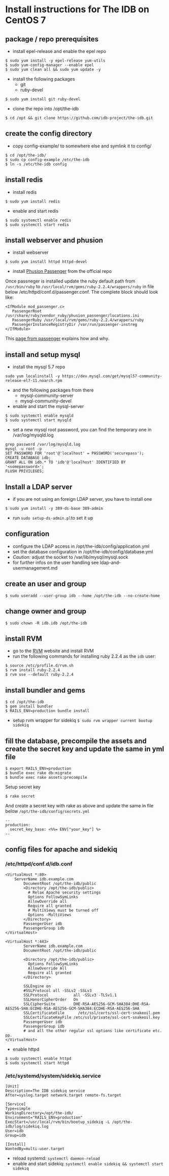 # Install instructions for The IDB on CentOS 7

## package / repo prerequisites

* install epel-release and enable the epel repo
```
$ sudo yum install -y epel-release yum-utils
$ sudo yum-config-manager --enable epel
$ sudo yum clean all && sudo yum update -y
```

* install the following packages
	* git
	* ruby-devel
```
$ sudo yum install git ruby-devel
```

* clone the repo into /opt/the-idb
```
$ cd /opt && git clone https://github.com/idb-project/the-idb.git
```

## create the config directory

* copy config-example/ to somewhere else and symlink it to config/
```
$ cd /opt/the-idb/
$ sudo cp config-example /etc/the-idb
$ ln -s /etc/the-idb config
```

## install redis

* install redis
```
$ sudo yum install redis
```

* enable and start redis 
```
$ sudo systemctl enable redis 
$ sudo systemctl start redis
```

## install webserver and phusion

* install webserver
```
$ sudo yum install httpd httpd-devel
```

 * install [Phusion Passenger](https://www.phusionpassenger.com/library/install/apache/install/oss/el7/) from the official repo
 
Once passneger is installed update the ruby default path from `/usr/bin/ruby` to `/usr/local/rvm/gems/ruby-2.2.4/wrappers/ruby` in file below /etc/httpd/conf.d/passenger.conf.
The complete block should look like:

```
<IfModule mod_passenger.c>
   PassengerRoot /usr/share/ruby/vendor_ruby/phusion_passenger/locations.ini
   PassengerRuby /usr/local/rvm/gems/ruby-2.2.4/wrappers/ruby
   PassengerInstanceRegistryDir /var/run/passenger-instreg
</IfModule>
```

This [page from passenger](https://www.phusionpassenger.com/library/config/apache/reference/#passengerruby) explains how and why.

## install and setup mysql
* install the mysql 5.7 repo 
```
sudo yum localinstall -y https://dev.mysql.com/get/mysql57-community-release-el7-11.noarch.rpm
```
* and the following packages from there
	* mysql-community-server
  	* mysql-community-devel
* enable and start the mysql-server 
```
$ sudo systemctl enable mysqld 
$ sudo systemctl start mysqld
```
* set a new mysql root password, you can find the temporary one in /var/log/mysqld.log
```
grep password /var/log/mysqld.log 
mysql -u root -p
SET PASSWORD FOR 'root'@'localhost' = PASSWORD('securepass');
CREATE DATABASE idb;
GRANT ALL ON idb.* TO 'idb'@'localhost' IDENTIFIED BY '<somepassword>';
FLUSH PRIVILEGES;
```

## Install a LDAP server

* if you are not using an foreign LDAP server, you have to install one
```
$ sudo yum install -y 389-ds-base 389-admin
```

* run `sudo setup-ds-admin.pl`to set it up

## configuration

* configure the LDAP access in /opt/the-idb/config/application.yml
* set the database configuration in /opt/the-idb/config/database.yml
* _Caution:_ adjust the socket to /var/lib/mysql/mysql.sock
* for further infos on the user handling see ldap-and-usermanagement.md

## create an user and group

`$ sudo useradd --user-group idb --home /opt/the-idb --no-create-home`

## change owner and group

`$ sudo chown -R idb.idb /opt/the-idb`

## install  RVM

* go to the [RVM](https://rvm.io/) website and install RVM
* run the following commands for installing ruby 2.2.4 as the `idb` user:
```
$ source /etc/profile.d/rvm.sh
$ rvm install ruby-2.2.4
$ rvm use --default ruby-2.2.4

```

## install bundler and gems

```
$ cd /opt/the-idb
$ gem install bundler
$ RAILS_ENV=production bundle install
```

* setup rvm wrapper for sidekiq `$ sudo rvm wrapper current bootup sidekiq`

## fill the database, precompile the assets and create the secret key and update the same in yml file
```
$ export RAILS_ENV=production
$ bundle exec rake db:migrate
$ bundle exec rake assets:precompile

```

Setup secret key

```
$ rake secret
```

And create a secret key with rake as above and update the same in file below `/opt/the-idb/config/secrets.yml`

```
--
production:
  secret_key_base: <%%= ENV["your_key"] %>
--
```

## config files for apache and sidekiq

### /etc/httpd/conf.d/idb.conf

```
<VirtualHost *:80>
    ServerName idb.example.com
        DocumentRoot /opt/the-idb/public
        <Directory /opt/the-idb/public>
          # Relax Apache security settings
          Options FollowSymLinks
          AllowOverride all
          Require all granted
          # MultiViews must be turned off
          Options -MultiViews
        </Directory>
        PassengerUser idb 
        PassengerGroup idb
</VirtualHost>

<VirtualHost *:443>
        ServerName idb.example.com⁠⁠
        DocumentRoot /opt/the-idb/public

        <Directory /opt/the-idb/public>
          Options FollowSymLinks
          AllowOverride All
          Require all granted
        </Directory>

        SSLEngine on
        #SSLProtocol all -SSLv2 -SSLv3 
        SSLProtocol           all -SSLv3 -TLSv1.1
        SSLHonorCipherOrder   On
        SSLCipherSuite        DHE-RSA-AES256-GCM-SHA384:DHE-RSA-AES256-SHA:ECDHE-RSA-AES256-GCM-SHA384:ECDHE-RSA-AES256-SHA
        SSLCertificateFile      /etc/ssl/certs/ssl-cert-snakeoil.pem
        SSLCertificateKeyFile /etc/ssl/private/ssl-cert-snakeoil.key
        PassengerUser idb 
        PassengerGroup idb
        # and all the other regular ssl options like certificate etc. pp.
</VirtualHost>
```

* enable httpd
```
$ sudo systemctl enable httpd
$ sudo systemctl start httpd
```


### /etc/systemd/system/sidekiq.service
```
[Unit]
Description=The IDB sidekiq service
After=syslog.target network.target remote-fs.target

[Service]
Type=simple
WorkingDirectory=/opt/the-idb/
Environment="RAILS_ENV=production"
ExecStart=/usr/local/rvm/bin/bootup_sidekiq -L /opt/the-idb/log/sidekiq.log
User=idb
Group=idb

[Install]
WantedBy=multi-user.target

```
* reload systemd: `systemctl daemon-reload`
* enable and start sidekiq: `systemctl enable sidekiq && systemctl start sidekiq`

